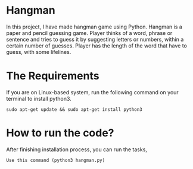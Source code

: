 # Hangman

In this project, I have made hangman game using Python. Hangman is a paper and pencil guessing game. Player thinks of a word, phrase or sentence and tries to guess it by suggesting letters or numbers, within a certain number of guesses. Player has the length of the word that have to guess, with some lifelines.

# The Requirements

If you are on Linux-based system, run the following command on your terminal to install python3.

```
sudo apt-get update && sudo apt-get install python3
```
# How to run the code?

After finishing installation process, you can run the tasks,

```
Use this command (python3 hangman.py)
```
